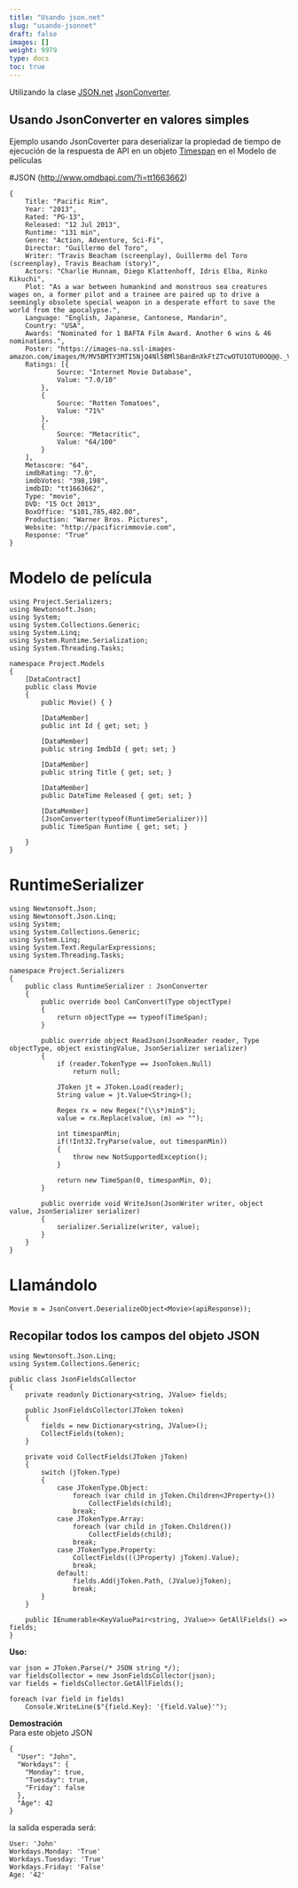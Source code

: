 ```yaml
---
title: "Usando json.net"
slug: "usando-jsonnet"
draft: false
images: []
weight: 9979
type: docs
toc: true
---
```


Utilizando la clase [JSON.net](http://www.newtonsoft.com/json) [JsonConverter](http://www.newtonsoft.com/json/help/html/T_Newtonsoft_Json_JsonConverter.htm).

## Usando JsonConverter en valores simples
Ejemplo usando JsonCoverter para deserializar la propiedad de tiempo de ejecución de la respuesta de API en un objeto [Timespan](https://msdn.microsoft.com/en-us/library/system.timespan(v=vs.110).aspx) en el Modelo de películas

#JSON (http://www.omdbapi.com/?i=tt1663662)

    {
        Title: "Pacific Rim",
        Year: "2013",
        Rated: "PG-13",
        Released: "12 Jul 2013",
        Runtime: "131 min",
        Genre: "Action, Adventure, Sci-Fi",
        Director: "Guillermo del Toro",
        Writer: "Travis Beacham (screenplay), Guillermo del Toro (screenplay), Travis Beacham (story)",
        Actors: "Charlie Hunnam, Diego Klattenhoff, Idris Elba, Rinko Kikuchi",
        Plot: "As a war between humankind and monstrous sea creatures wages on, a former pilot and a trainee are paired up to drive a seemingly obsolete special weapon in a desperate effort to save the world from the apocalypse.",
        Language: "English, Japanese, Cantonese, Mandarin",
        Country: "USA",
        Awards: "Nominated for 1 BAFTA Film Award. Another 6 wins & 46 nominations.",
        Poster: "https://images-na.ssl-images-amazon.com/images/M/MV5BMTY3MTI5NjQ4Nl5BMl5BanBnXkFtZTcwOTU1OTU0OQ@@._V1_SX300.jpg",
        Ratings: [{
                Source: "Internet Movie Database",
                Value: "7.0/10"
            },
            {
                Source: "Rotten Tomatoes",
                Value: "71%"
            },
            {
                Source: "Metacritic",
                Value: "64/100"
            }
        ],
        Metascore: "64",
        imdbRating: "7.0",
        imdbVotes: "398,198",
        imdbID: "tt1663662",
        Type: "movie",
        DVD: "15 Oct 2013",
        BoxOffice: "$101,785,482.00",
        Production: "Warner Bros. Pictures",
        Website: "http://pacificrimmovie.com",
        Response: "True"
    }

# Modelo de película

    using Project.Serializers;
    using Newtonsoft.Json;
    using System;
    using System.Collections.Generic;
    using System.Linq;
    using System.Runtime.Serialization;
    using System.Threading.Tasks;
    
    namespace Project.Models
    {
        [DataContract]
        public class Movie
        {
            public Movie() { }
    
            [DataMember]
            public int Id { get; set; }
    
            [DataMember]
            public string ImdbId { get; set; }
    
            [DataMember]
            public string Title { get; set; }
    
            [DataMember]
            public DateTime Released { get; set; }
    
            [DataMember]
            [JsonConverter(typeof(RuntimeSerializer))]
            public TimeSpan Runtime { get; set; }
    
        }
    }

# RuntimeSerializer

    using Newtonsoft.Json;
    using Newtonsoft.Json.Linq;
    using System;
    using System.Collections.Generic;
    using System.Linq;
    using System.Text.RegularExpressions;
    using System.Threading.Tasks;
    
    namespace Project.Serializers
    {
        public class RuntimeSerializer : JsonConverter
        {
            public override bool CanConvert(Type objectType)
            {
                return objectType == typeof(TimeSpan);
            }
    
            public override object ReadJson(JsonReader reader, Type objectType, object existingValue, JsonSerializer serializer)
            {
                if (reader.TokenType == JsonToken.Null)
                    return null;
    
                JToken jt = JToken.Load(reader);
                String value = jt.Value<String>();
    
                Regex rx = new Regex("(\\s*)min$");
                value = rx.Replace(value, (m) => "");
    
                int timespanMin; 
                if(!Int32.TryParse(value, out timespanMin))
                {
                    throw new NotSupportedException();
                }
    
                return new TimeSpan(0, timespanMin, 0);
            }
    
            public override void WriteJson(JsonWriter writer, object value, JsonSerializer serializer)
            {
                serializer.Serialize(writer, value);
            }
        }
    }

# Llamándolo

    Movie m = JsonConvert.DeserializeObject<Movie>(apiResponse));



## Recopilar todos los campos del objeto JSON
    using Newtonsoft.Json.Linq;
    using System.Collections.Generic;

    public class JsonFieldsCollector
    {
        private readonly Dictionary<string, JValue> fields;

        public JsonFieldsCollector(JToken token)
        {
            fields = new Dictionary<string, JValue>();
            CollectFields(token);
        }

        private void CollectFields(JToken jToken)
        {
            switch (jToken.Type)
            {
                case JTokenType.Object:
                    foreach (var child in jToken.Children<JProperty>())
                        CollectFields(child);
                    break;
                case JTokenType.Array:
                    foreach (var child in jToken.Children())
                        CollectFields(child);
                    break;
                case JTokenType.Property:
                    CollectFields(((JProperty) jToken).Value);
                    break;
                default:
                    fields.Add(jToken.Path, (JValue)jToken);
                    break;
            }
        }

        public IEnumerable<KeyValuePair<string, JValue>> GetAllFields() => fields;
    }

**Uso:**

    var json = JToken.Parse(/* JSON string */);
    var fieldsCollector = new JsonFieldsCollector(json);
    var fields = fieldsCollector.GetAllFields();

    foreach (var field in fields)
        Console.WriteLine($"{field.Key}: '{field.Value}'");


**Demostración**<br/>
Para este objeto JSON

    {
      "User": "John",
      "Workdays": {
        "Monday": true,
        "Tuesday": true,
        "Friday": false
      },
      "Age": 42
    }

la salida esperada será:

    User: 'John'
    Workdays.Monday: 'True'
    Workdays.Tuesday: 'True'
    Workdays.Friday: 'False'
    Age: '42'

